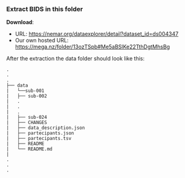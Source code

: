### Extract BIDS in this folder

**Download**:

- URL: https://nemar.org/dataexplorer/detail?dataset_id=ds004347
- Our own hosted URL: https://mega.nz/folder/13ozTSpb#Me5aBSlKe22TthDgtMhsBg

After the extraction the data folder should look like this:

```
.
.
.
├── data
|   └──sub-001
|   ├── sub-002
|   .
|   .
|   .
|   ├── sub-024
|   ├── CHANGES
|   ├── data_description.json
|   ├── partecipants.json
|   ├── partecipants.tsv
|   ├── README
|   └── README.md
|
.
.
.
```